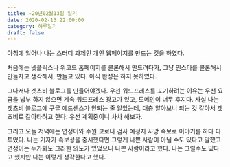 ```yaml
---
title: ✒️20년02월13일 일기
date: 2020-02-13 22:00:00
category: 하루일기
draft: false
---
```


아침에 일어나 나는 스터디 과제인 개인 웹페이지를 만드는 것을 하였다.

처음에는 넷플릭스나 위코드 홈페이지를 클론해서 만드려다가, 그냥 인스타를 클론해서 만들자고 생각해서, 만들고 있다. 아직 완성은 하지 못하였다.

그나저나 겟츠비 블로그를 만들어야겠다. 우선 워드프레스를 포기하려는 이유는 우선 요금을 납부 하지 않으면 계속 워드프레스 광고가 있고, 도메인이 너무 후지다. 사실 나는 겟츠비 블로그에 구글 에드센스가 안되는 줄 알았는데, 대충 알아보니 되는 것 같아서 겟츠비로 갈아타려고 한다. 우선 계획중이니 차차 해보자.

그리고 오늘 저녁에는 연정이와 수원 코로나 검사 예정자 사망 속보로 이야기를 하다 다투었다. 나는 기자가 속보성을 중시했다면 그렇게 나쁜 사람이 아닐 수도 있다고 말했고 연정이는 누가봐도 그러한 의도가 있었으니 나쁜 사람이라고 했다. 나는 그럴수도 있다고 했지만 나는 이렇게 생각한다고 했다.